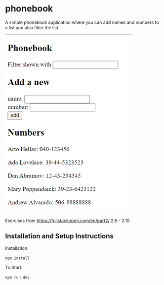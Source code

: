 # phonebook

A simple phonebook application where you can add names and numbers to a list and also filter the list.

![Screenshot](public/Screenshot.png)

Exercises from https://fullstackopen.com/en/part2/
2.6 - 2.10

## Installation and Setup Instructions

Installation:

`npm install`  

To Start:

`npm run dev`  